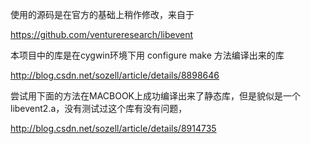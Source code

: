 

使用的源码是在官方的基础上稍作修改，来自于

https://github.com/ventureresearch/libevent


本项目中的库是在cygwin环境下用 configure make 方法编译出来的库

http://blog.csdn.net/sozell/article/details/8898646


尝试用下面的方法在MACBOOK上成功编译出来了静态库，但是貌似是一个libevent2.a，没有测试过这个库有没有问题，

http://blog.csdn.net/sozell/article/details/8914735
